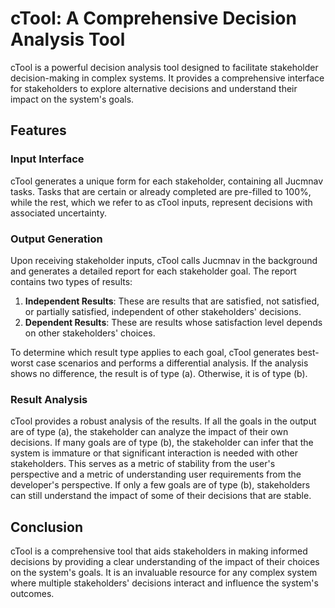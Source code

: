 # cTool: A Comprehensive Decision Analysis Tool

cTool is a powerful decision analysis tool designed to facilitate stakeholder decision-making in complex systems. It provides a comprehensive interface for stakeholders to explore alternative decisions and understand their impact on the system's goals.

## Features

### Input Interface
cTool generates a unique form for each stakeholder, containing all Jucmnav tasks. Tasks that are certain or already completed are pre-filled to 100%, while the rest, which we refer to as cTool inputs, represent decisions with associated uncertainty.

### Output Generation
Upon receiving stakeholder inputs, cTool calls Jucmnav in the background and generates a detailed report for each stakeholder goal. The report contains two types of results:

1. **Independent Results**: These are results that are satisfied, not satisfied, or partially satisfied, independent of other stakeholders' decisions.
2. **Dependent Results**: These are results whose satisfaction level depends on other stakeholders' choices.

To determine which result type applies to each goal, cTool generates best-worst case scenarios and performs a differential analysis. If the analysis shows no difference, the result is of type (a). Otherwise, it is of type (b).

### Result Analysis
cTool provides a robust analysis of the results. If all the goals in the output are of type (a), the stakeholder can analyze the impact of their own decisions. If many goals are of type (b), the stakeholder can infer that the system is immature or that significant interaction is needed with other stakeholders. This serves as a metric of stability from the user's perspective and a metric of understanding user requirements from the developer's perspective. If only a few goals are of type (b), stakeholders can still understand the impact of some of their decisions that are stable.

## Conclusion
cTool is a comprehensive tool that aids stakeholders in making informed decisions by providing a clear understanding of the impact of their choices on the system's goals. It is an invaluable resource for any complex system where multiple stakeholders' decisions interact and influence the system's outcomes.

